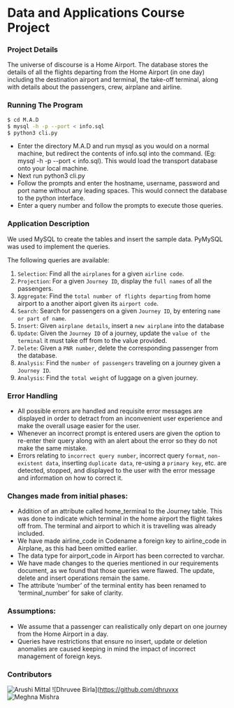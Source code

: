 # Data and Applications Course Project

### Project Details

The universe of discourse is a Home Airport. The database stores the details of all the flights departing from the Home Airport (in one day) including the destination airport and terminal, the take-off terminal, along with details about the passengers, crew, airplane and airline.


### Running The Program

```bash
$ cd M.A.D
$ mysql -h -p --port < info.sql
$ python3 cli.py
```
- Enter the directory M.A.D and run mysql as you would on a normal machine, but redirect the contents of info.sql into the command. (Eg: mysql -h -p --port < info.sql). This would load the transport database onto your local machine.
- Next run python3 cli.py
- Follow the prompts and enter the hostname, username, password and port name without any leading spaces. This would connect the database to the python interface.
- Enter a query number and follow the prompts to execute those queries.

### Application Description

We used MySQL to create the tables and insert the sample data. PyMySQL was used to implement the queries.

The following queries are available:
1. `Selection`: Find all the `airplanes` for a given `airline code`.
2. `Projection`: For a given `Journey ID`, display the `full names` of all the passengers.
3. `Aggregate`: Find the `total number of flights departing` from home airport to a another aiport given its `airport code`.
4. `Search`: Search for passengers on a given `Journey ID`, by entering `name or part of name`.
5. `Insert`: Given `airplane details`, insert a `new airplane` into the database
6. `Update`: Given the `Journey ID` of a journey, update the `value of the terminal` it must take off from to the value provided.
7. `Delete`: Given a `PNR number`, delete the corresponding passenger from the database.
8. `Analysis`: Find the `number of passengers` traveling on a journey given a `Journey ID`.
9. `Analysis`: Find the `total weight` of luggage on a given journey.

### Error Handling 

- All possible errors are handled and requisite error messages are displayed in order to detract from an inconvenient user experience and make the overall usage easier for the user.
- Whenever an incorrect prompt is entered users are given the option to re-enter their query along with an alert about the error so they do not make the same mistake.
- Errors relating to `incorrect query number`, incorrect query `format`, `non-existent data`, inserting `duplicate data`, re-using a `primary key`, etc. are detected, stopped, and displayed to the user with the error message and information on how to correct it.


### Changes made from initial phases:
- Addition of an attribute called home_terminal to the Journey table. This was done to indicate which terminal in the home airport the flight takes off from. The terminal and airport to which it is travelling was already included.
- We have made airline_code in Codename a foreign key to airline_code in Airplane, as this had been omitted earlier.
- The data type for airport_code in Airport has been corrected to varchar.
- We have made changes to the queries mentioned in our requirements document, as we found that those queries were flawed. The update, delete and insert operations remain the same.
- The attribute ‘number’ of the terminal entity has been renamed to ‘terminal_number’ for sake of clarity.


### Assumptions:

- We assume that a passenger can realistically only depart on one journey from the Home Airport in a day.
- Queries have restrictions that ensure no insert, update or deletion anomalies are caused keeping in mind the impact of incorrect management of foreign keys. 
	
### Contributors
![Arushi Mittal](https://github.com/arushi-mittal/)
![Dhruvee Birla](https://github.com/dhruvxx
![Meghna Mishra](https://github.com/meghna-mishra)
